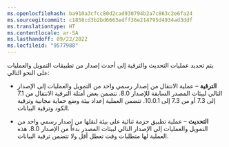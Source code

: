 ```yaml
---
ms.openlocfilehash: ba910a3cfcc80d2cad930794b2a7c863c2e6fa24
ms.sourcegitcommit: c1858cd3b2bd6663edff36e214795d4934ad3ddf
ms.translationtype: HT
ms.contentlocale: ar-SA
ms.lasthandoff: 09/22/2022
ms.locfileid: "9577988"
---
```

يتم تحديد عمليات التحديث والترقية إلى أحدث إصدار من تطبيقات التمويل والعمليات على النحو التالي:

-   **الترقية** – عملية الانتقال من إصدار رسمي واحد من التمويل والعمليات إلى الإصدار التالي لبيئات المصدر السابقة للإصدار 8.0. تتضمن بعض أمثلة الترقية الانتقال من 7.1 إلى 7.3 أو من 7.3 إلى 10.0.1. تتضمن العملية إعداد بيئة وضع حماية مجانية وترقية الكود وترقية البيانات.


-   **التحديث** – عملية تطبيق حزمة ثنائية على بيئة لنقلها من إصدار رسمي واحد من التمويل والعمليات إلى الإصدار التالي لبيئات المصدر بدءاً من الإصدار 8.0. هذه العملية لها متطلبات وقت تعطل أقل ولا تتضمن ترقية البيانات.


